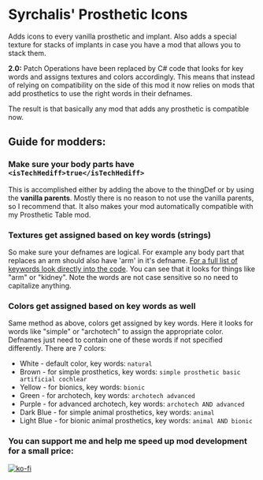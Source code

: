 # Syrchalis' Prosthetic Icons
Adds icons to every vanilla prosthetic and implant. Also adds a special texture for stacks of implants in case you have a mod that allows you to stack them.

**2.0:** Patch Operations have been replaced by C# code that looks for key words and assigns textures and colors accordingly. This means that instead of relying on compatibility on the side of this mod it now relies on mods that add prosthetics to use the right words in their defnames. 

The result is that basically any mod that adds any prosthetic is compatible now.

## Guide for modders:
### Make sure your body parts have `<isTechHediff>true</isTechHediff>`
This is accomplished either by adding the above to the thingDef or by using the **vanilla parents**. Mostly there is no reason to not use the vanilla parents, so I recommend that. It also makes your mod automatically compatible with my Prosthetic Table mod.

### Textures get assigned based on key words (strings)
So make sure your defnames are logical. For example any body part that replaces an arm should also have 'arm' in it's defname. [For a full list of keywords look directly into the code](https://github.com/Syrchalis/ProstheticIcons/blob/master/Source/ProstheticIcons/ModSettings.cs#L67).
You can see that it looks for things like "arm" or "kidney". Note the words are not case sensitive so no need to capitalize anything.

### Colors get assigned based on key words as well
Same method as above, colors get assigned by key words. Here it looks for words like "simple" or "archotech" to assign the appropriate color. Defnames just need to contain one of these words if not specified differently.
There are 7 colors:
* White - default color, key words: `natural`
* Brown - for simple prosthetics, key words: `simple prosthetic basic artificial cochlear`
* Yellow - for bionics, key words: `bionic`
* Green - for archotech, key words: `archotech advanced`
* Purple - for advanced archotech, key words: `archotech AND advanced`
* Dark Blue - for simple animal prosthetics, key words: `animal`
* Light Blue - for bionic animal prosthetics, key words: `animal AND bionic`


### You can support me and help me speed up mod development for a small price: 
[![ko-fi](https://www.ko-fi.com/img/donate_sm.png)](https://ko-fi.com/A0A0IJ2R)
